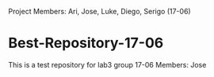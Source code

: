 Project Members: Ari, Jose, Luke, Diego, Serigo (17-06)
# Best-Repository-17-06
This is a test repository for lab3 group 17-06 Members: Jose
